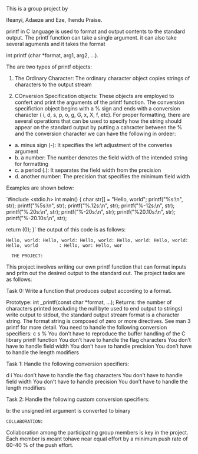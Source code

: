 This is a group project by

Ifeanyi, Adaeze and Eze, Ihendu Praise.


printf in C language is used to format and output contents to the standard output.
The printf  function can take a single argument. it can also take several aguments and it takes the format

int printf (char *format, arg1, arg2, ...).

The are two types of printf objects:
1. The Ordinary Character: The ordinary character object copies strings of characters to the output stream

2. COnversion Specification objects: These objects are employed to confert and print the arguments  of the printf function. The conversion specifiction object begins with a % sign and ends with a conversion character ( i, d, s, p, o, g, G, x, X, f, etc).
For proper formatting, there are several operations that can be used to specify how the string should appear on the standard output by putting a cahracter between the % and the conversion character we can have the following in ordeer:
* a. minus sign (-): It specifies the left adjustment of the convertes argument
* b. a number: The number denotes the field width of the intended string for formatting
* c. a period (.): It separates the field width from the precision
* d. another number: The precision that specifies the minimum field width

Examples are shown below:

`#include <stdio.h>
int main()
{
char str[] = "Hello, world";
printf("%s:\n", str);
printf("%5s:\n", str);
printf("%.12s:\n", str);
printf("%-12s:\n", str);
printf("%.20s:\n", str);
printf("%-20s:\n", str);
printf("%20.10s:\n", str);
printf("%-20.10s:\n", str);

return (0);
}`
the output of this code is as follows:

`Hello, world:
Hello, world:
Hello, world:
Hello, world:
Hello, world:
Hello, world        :
          Hello, wor:
	  Hello, wor`

	  THE PROJECT:
This project involves writing our own printf function that can format inputs and pritn out the desired output to the standard out.
The project tasks are as follows:

Task 0:
Write a function that produces output according to a format.

Prototype: int _printf(const char *format, ...);
Returns: the number of characters printed (excluding the null byte used to end output to strings)
write output to stdout, the standard output stream
format is a character string. The format string is composed of zero or more directives. See man 3 printf for more detail. You need to handle the following conversion specifiers:
c
s
%
You don’t have to reproduce the buffer handling of the C library printf function
You don’t have to handle the flag characters
You don’t have to handle field width
You don’t have to handle precision
You don’t have to handle the length modifiers

Task 1:
Handle the following conversion specifiers:

d
i
You don’t have to handle the flag characters
You don’t have to handle field width
You don’t have to handle precision
You don’t have to handle the length modifiers

Task 2:
Handle the following custom conversion specifiers:

b: the unsigned int argument is converted to binary

	COLLABORATION:
Collaboration among the participating group members is key in the project.  Each member is meant tohave near equal effort by a minimum push rate of 60-40 % of the push effort.



